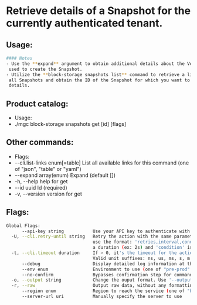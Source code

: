# Retrieve details of a Snapshot for the currently authenticated tenant.

## Usage:
```bash
#### Notes
- Use the **expand** argument to obtain additional details about the Volume
 used to create the Snapshot.
- Utilize the **block-storage snapshots list** command to retrieve a list of
 all Snapshots and obtain the ID of the Snapshot for which you want to retrieve
 details.
```

## Product catalog:
- Usage:
- ./mgc block-storage snapshots get [id] [flags]

## Other commands:
- Flags:
- --cli.list-links enum[=table]   List all available links for this command (one of "json", "table" or "yaml")
- --expand array(enum)            Expand (default [])
- -h, --help                          help for get
- --id uuid                       Id (required)
- -v, --version                       version for get

## Flags:
```bash
Global Flags:
      --api-key string           Use your API key to authenticate with the API
  -U, --cli.retry-until string   Retry the action with the same parameters until the given condition is met. The flag parameters
                                 use the format: 'retries,interval,condition', where 'retries' is a positive integer, 'interval' is
                                 a duration (ex: 2s) and 'condition' is a 'engine=value' pair such as "jsonpath=expression"
  -t, --cli.timeout duration     If > 0, it's the timeout for the action execution. It's specified as numbers and unit suffix.
                                 Valid unit suffixes: ns, us, ms, s, m and h. Examples: 300ms, 1m30s
      --debug                    Display detailed log information at the debug level
      --env enum                 Environment to use (one of "pre-prod" or "prod") (default "prod")
      --no-confirm               Bypasses confirmation step for commands that ask a confirmation from the user
  -o, --output string            Change the ouput format. Use '--output=help' to know more details. (default "yaml")
  -r, --raw                      Output raw data, without any formatting or coloring
      --region enum              Region to reach the service (one of "br-mgl1", "br-ne1" or "br-se1") (default "br-se1")
      --server-url uri           Manually specify the server to use
```

